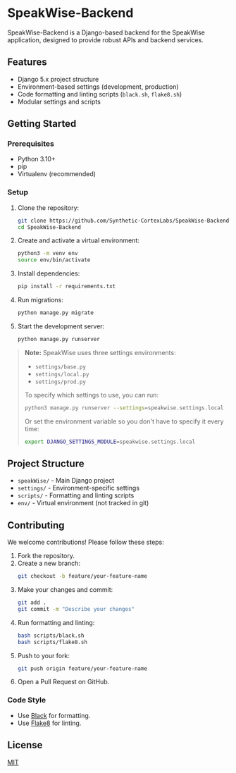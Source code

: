 # SpeakWise-Backend

SpeakWise-Backend is a Django-based backend for the SpeakWise application, designed to provide robust APIs and backend services.

## Features

- Django 5.x project structure
- Environment-based settings (development, production)
- Code formatting and linting scripts (`black.sh`, `flake8.sh`)
- Modular settings and scripts

## Getting Started

### Prerequisites

- Python 3.10+
- pip
- Virtualenv (recommended)

### Setup

1. Clone the repository:
	```bash
	git clone https://github.com/Synthetic-CortexLabs/SpeakWise-Backend.git
	cd SpeakWise-Backend
	```

2. Create and activate a virtual environment:
	```bash
	python3 -m venv env
	source env/bin/activate
	```

3. Install dependencies:
	```bash
	pip install -r requirements.txt
	```

4. Run migrations:
	```bash
	python manage.py migrate
	```

5. Start the development server:
	```bash
	python manage.py runserver
	```

> **Note:**
> SpeakWise uses three settings environments:
> - `settings/base.py`
> - `settings/local.py`
> - `settings/prod.py`
>
> To specify which settings to use, you can run:
>
> ```bash
> python3 manage.py runserver --settings=speakwise.settings.local
> ```
>
> Or set the environment variable so you don't have to specify it every time:
>
> ```bash
> export DJANGO_SETTINGS_MODULE=speakwise.settings.local
> ```
## Project Structure

- `speakWise/` - Main Django project
- `settings/` - Environment-specific settings
- `scripts/` - Formatting and linting scripts
- `env/` - Virtual environment (not tracked in git)

## Contributing

We welcome contributions! Please follow these steps:

1. Fork the repository.
2. Create a new branch:
	```bash
	git checkout -b feature/your-feature-name
	```
3. Make your changes and commit:
	```bash
	git add .
	git commit -m "Describe your changes"
	```
4. Run formatting and linting:
	```bash
	bash scripts/black.sh
	bash scripts/flake8.sh
	```
5. Push to your fork:
	```bash
	git push origin feature/your-feature-name
	```
6. Open a Pull Request on GitHub.

### Code Style

- Use [Black](https://black.readthedocs.io/) for formatting.
- Use [Flake8](https://flake8.pycqa.org/) for linting.

## License

[MIT](LICENSE)
